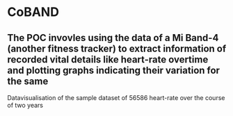 # CoBAND
## The POC invovles using the data of a Mi Band-4 (another fitness tracker) to extract information of recorded vital details like heart-rate overtime and plotting graphs indicating their variation for the same ##
 Datavisualisation of the sample dataset of 56586 heart-rate over the course of two years
